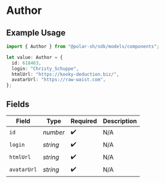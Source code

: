 # Author

## Example Usage

```typescript
import { Author } from "@polar-sh/sdk/models/components";

let value: Author = {
  id: 618463,
  login: "Christy_Schuppe",
  htmlUrl: "https://kooky-deduction.biz/",
  avatarUrl: "https://raw-waist.com",
};
```

## Fields

| Field              | Type               | Required           | Description        |
| ------------------ | ------------------ | ------------------ | ------------------ |
| `id`               | *number*           | :heavy_check_mark: | N/A                |
| `login`            | *string*           | :heavy_check_mark: | N/A                |
| `htmlUrl`          | *string*           | :heavy_check_mark: | N/A                |
| `avatarUrl`        | *string*           | :heavy_check_mark: | N/A                |